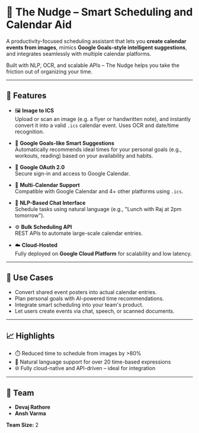 # 🧠 The Nudge – Smart Scheduling and Calendar Aid

A productivity-focused scheduling assistant that lets you **create calendar events from images**, mimics **Google Goals-style intelligent suggestions**, and integrates seamlessly with multiple calendar platforms.

Built with NLP, OCR, and scalable APIs – The Nudge helps you take the friction out of organizing your time.

---

## 🚀 Features

- 🖼️ **Image to ICS**  
  Upload or scan an image (e.g. a flyer or handwritten note), and instantly convert it into a valid `.ics` calendar event. Uses OCR and date/time recognition.

- 🧭 **Google Goals-like Smart Suggestions**  
  Automatically recommends ideal times for your personal goals (e.g., workouts, reading) based on your availability and habits.

- 🔐 **Google OAuth 2.0**  
  Secure sign-in and access to Google Calendar.

- 🔄 **Multi-Calendar Support**  
  Compatible with Google Calendar and 4+ other platforms using `.ics`.

- 💬 **NLP-Based Chat Interface**  
  Schedule tasks using natural language (e.g., "Lunch with Raj at 2pm tomorrow").

- ⚙️ **Bulk Scheduling API**  
  REST APIs to automate large-scale calendar entries.

- ☁️ **Cloud-Hosted**  
  Fully deployed on **Google Cloud Platform** for scalability and low latency.

---

## 🧠 Use Cases

- Convert shared event posters into actual calendar entries.
- Plan personal goals with AI-powered time recommendations.
- Integrate smart scheduling into your team's product.
- Let users create events via chat, speech, or scanned documents.

---

## 📈 Highlights

- ⏱️ Reduced time to schedule from images by >80%
- 💬 Natural language support for over 20 time-based expressions
- 🌐 Fully cloud-native and API-driven – ideal for integration

---

## 👥 Team

- **Devaj Rathore**
- **Ansh Varma**

**Team Size:** 2  
